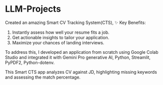 # LLM-Projects
Created an amazing Smart CV Tracking System(CTS),
✨ Key Benefits:
1. Instantly assess how well your resume fits a job.
2. Get actionable insights to tailor your application.
3. Maximize your chances of landing interviews.

To address this, I developed an application from scratch using Google Colab Studio and integrated it with Gemini Pro generative AI, Python, Streamlit, PyPDF2, Python-dotenv.

This Smart CTS app analyzes CV against JD, highlighting missing keywords and assessing the match percentage.
